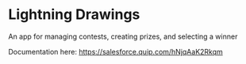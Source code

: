 # Lightning Drawings

An app for managing contests, creating prizes, and selecting a winner

Documentation here: https://salesforce.quip.com/hNjqAaK2Rkqm